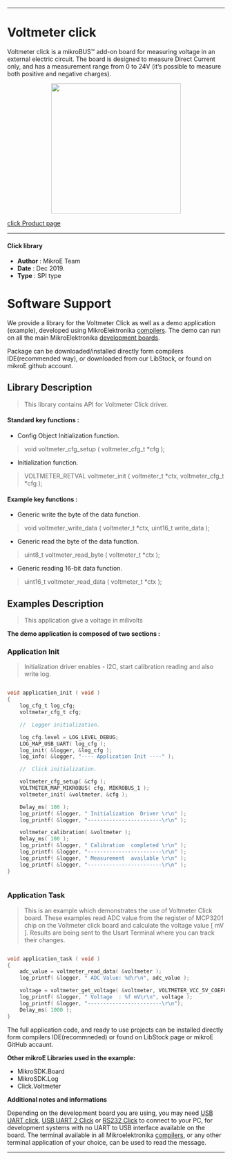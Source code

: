 
---
# Voltmeter click

Voltmeter click is a mikroBUS™ add-on board for measuring voltage in an external electric circuit.
The board is designed to measure Direct Current only, and has a measurement range from 0 to 24V (it’s possible to measure both positive and negative charges).

<p align="center">
  <img src="https://download.mikroe.com/images/click_for_ide/voltmeter_click.png" height=300px>
</p>

[click Product page](<https://www.mikroe.com/voltmeter-click>)

---


#### Click library 

- **Author**        : MikroE Team
- **Date**          : Dec 2019.
- **Type**          : SPI type


# Software Support

We provide a library for the Voltmeter Click 
as well as a demo application (example), developed using MikroElektronika 
[compilers](https://shop.mikroe.com/compilers). 
The demo can run on all the main MikroElektronika [development boards](https://shop.mikroe.com/development-boards).

Package can be downloaded/installed directly form compilers IDE(recommended way), or downloaded from our LibStock, or found on mikroE github account. 

## Library Description

> This library contains API for Voltmeter Click driver.

#### Standard key functions :

- Config Object Initialization function.
> void voltmeter_cfg_setup ( voltmeter_cfg_t *cfg ); 
 
- Initialization function.
> VOLTMETER_RETVAL voltmeter_init ( voltmeter_t *ctx, voltmeter_cfg_t *cfg );



#### Example key functions :

- Generic write the byte of the data function.
> void voltmeter_write_data ( voltmeter_t *ctx, uint16_t write_data );
 
- Generic read the byte of the data function.
> uint8_t voltmeter_read_byte ( voltmeter_t *ctx );

- Generic reading 16-bit data function.
> uint16_t voltmeter_read_data ( voltmeter_t *ctx );

## Examples Description

> This application give a voltage in milivolts

**The demo application is composed of two sections :**

### Application Init 

> Initialization driver enables - I2C,
  start calibration reading and also write log.

```c

void application_init ( void )
{
    log_cfg_t log_cfg;
    voltmeter_cfg_t cfg;

    //  Logger initialization.

    log_cfg.level = LOG_LEVEL_DEBUG;
    LOG_MAP_USB_UART( log_cfg );
    log_init( &logger, &log_cfg );
    log_info( &logger, "---- Application Init ----" );

    //  Click initialization.

    voltmeter_cfg_setup( &cfg );
    VOLTMETER_MAP_MIKROBUS( cfg, MIKROBUS_1 );
    voltmeter_init( &voltmeter, &cfg );

    Delay_ms( 100 );
    log_printf( &logger, " Initialization  Driver \r\n" );
    log_printf( &logger, "------------------------\r\n" );

    voltmeter_calibration( &voltmeter );
    Delay_ms( 100 );
    log_printf( &logger, " Calibration  completed \r\n" );
    log_printf( &logger, "------------------------\r\n" );
    log_printf( &logger, " Measurement  available \r\n" );
    log_printf( &logger, "------------------------\r\n" );
}
  
```

### Application Task

> This is an example which demonstrates the use of Voltmeter Click board.
  These examples read ADC value from the register of MCP3201 chip on the
  Voltmeter click board and calculate the voltage value [ mV ].
  Results are being sent to the Usart Terminal where you can track their changes.

```c

void application_task ( void )
{
    adc_value = voltmeter_read_data( &voltmeter );
    log_printf( &logger, " ADC Value: %d\r\n", adc_value );

    voltage = voltmeter_get_voltage( &voltmeter, VOLTMETER_VCC_5V_COEFF_0 );
    log_printf( &logger, " Voltage  : %f mV\r\n", voltage );
    log_printf( &logger, "------------------------\r\n");
    Delay_ms( 1000 );
}  

```

The full application code, and ready to use projects can be  installed directly form compilers IDE(recommneded) or found on LibStock page or mikroE GitHub accaunt.

**Other mikroE Libraries used in the example:** 

- MikroSDK.Board
- MikroSDK.Log
- Click.Voltmeter

**Additional notes and informations**

Depending on the development board you are using, you may need 
[USB UART click](https://shop.mikroe.com/usb-uart-click), 
[USB UART 2 Click](https://shop.mikroe.com/usb-uart-2-click) or 
[RS232 Click](https://shop.mikroe.com/rs232-click) to connect to your PC, for 
development systems with no UART to USB interface available on the board. The 
terminal available in all Mikroelektronika 
[compilers](https://shop.mikroe.com/compilers), or any other terminal application 
of your choice, can be used to read the message.



---
